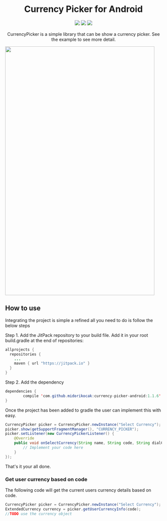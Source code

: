 <h1 align="center">Currency Picker for Android</h1>
<p align="center">
   <a href="https://jitpack.io/#midorikocak/currency-picker-android"> <img src="https://jitpack.io/v/midorikocak/currency-picker-android.svg" /></a>
  <a href="https://travis-ci.org/midorikocak/currency-picker-android"> <img src="https://travis-ci.org/midorikocak/currency-picker-android.svg?branch=master" /></a>
  <a href="https://www.paypal.me/midorikocak"> <img src="https://img.shields.io/badge/paypal-donate-yellow.svg" /></a>
  <br /><br />CurrencyPicker is a simple library that can be show a currency picker. See the example to see more detail.
</p>


<img src="https://raw.githubusercontent.com/midorikocak/currency-picker-android/master/screenshot.png" width="480" height="800" />

## How to use

Integrating the project is simple a refined all you need to do is follow the below steps

Step 1. Add the JitPack repository to your build file. Add it in your root build.gradle at the end of repositories:

```java
allprojects {
  repositories {
    ...
    maven { url "https://jitpack.io" }
  }
}
```
Step 2. Add the dependency
```java
dependencies {
        compile 'com.github.midorikocak:currency-picker-android:1.1.6'
}
```

Once the project has been added to gradle the user can implement this with easy.

```java
CurrencyPicker picker = CurrencyPicker.newInstance("Select Currency");
picker.show(getSupportFragmentManager(), "CURRENCY_PICKER");
picker.setListener(new CurrencyPickerListener() {
    @Override
    public void onSelectCurrency(String name, String code, String dialCode, int flagDrawableResID) {
        // Implement your code here
    }
});
```

That's it your all done.

### Get user currency based on code

The following code will get the current users currency details based on code.

```java
CurrencyPicker picker = CurrencyPicker.newInstance("Select Currency");
ExtendedCurrency currency = picker.getUserCurrencyInfo(code);
//TODO use the currency object
```
